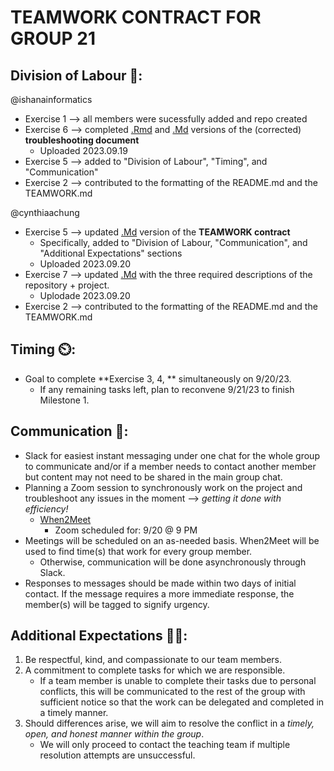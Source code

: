 # TEAMWORK CONTRACT FOR GROUP 21

## Division of Labour 👥:
@ishanainformatics 
* Exercise 1 --> all members were sucessfully added and repo created 
* Exercise 6 --> completed [.Rmd](https://github.com/stat545ubc-2023/collaborative-group21/blob/main/troubleshooting-1.Rmd) and [.Md](https://github.com/stat545ubc-2023/collaborative-group21/blob/main/troubleshooting-1.md) versions of the (corrected) **troubleshooting document**
  * Uploaded 2023.09.19
* Exercise 5 --> added to "Division of Labour", "Timing", and "Communication"
* Exercise 2 --> contributed to the formatting of the README.md and the TEAMWORK.md
  
@cynthiaachung
* Exercise 5 --> updated [.Md](https://github.com/stat545ubc-2023/collaborative-group21/blob/main/TEAMWORK.md) version of the **TEAMWORK contract** 
  * Specifically, added to "Division of Labour, "Communication", and "Additional Expectations" sections
  * Uploaded 2023.09.20
* Exercise 7 --> updated [.Md](https://github.com/stat545ubc-2023/collaborative-group21/blob/main/README.md) with the three required descriptions of the repository + project.
  * Uplodade 2023.09.20
* Exercise 2 --> contributed to the formatting of the README.md and the TEAMWORK.md

## Timing ⏲️:
* Goal to complete **Exercise 3, 4, ** simultaneously on 9/20/23.
  * If any remaining tasks left, plan to reconvene 9/21/23 to finish Milestone 1.

## Communication 💬:
* Slack for easiest instant messaging under one chat for the whole group to communicate and/or if a member needs to contact another member but content may not need to be shared in the main group chat.
* Planning a Zoom session to synchronously work on the project and troubleshoot any issues in the moment --> _getting it done with efficiency!_
  * [When2Meet](https://www.when2meet.com/?21452226-FnyJZ)
    * Zoom scheduled for: 9/20 @ 9 PM
* Meetings will be scheduled on an as-needed basis. When2Meet will be used to find time(s) that work for every group member.
  * Otherwise, communication will be done asynchronously through Slack.
* Responses to messages should be made within two days of initial contact. If the message requires a more immediate response, the member(s) will be tagged to signify urgency.

## Additional Expectations 🌈✨:
1. Be respectful, kind, and compassionate to our team members.
2. A commitment to complete tasks for which we are responsible.
     * If a team member is unable to complete their tasks due to personal conflicts, this will be communicated to the rest of the group with sufficient notice so that the work can be delegated and completed in a timely manner.
4. Should differences arise, we will aim to resolve the conflict in a *timely, open, and honest manner within the group*.
     * We will only proceed to contact the teaching team if multiple resolution attempts are unsuccessful.
